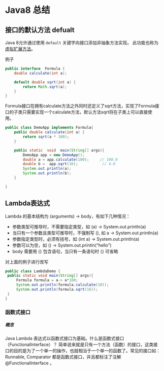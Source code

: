 # Java8 总结

## 接口的默认方法 defualt

Java 8允许通过使用 `default` 关键字向接口添加非抽象方法实现。 此功能也称为[虚拟扩展方法](http://stackoverflow.com/a/24102730)。

例子
```java
public interface  Formula {
    double calculate(int a);

    default double sqrt(int a) {
        return Math.sqrt(a);
    }
}
```
Formula接口在拥有calculate方法之外同时还定义了sqrt方法，实现了Formula接口的子类只需要实现一个calculate方法，默认方法sqrt将在子类上可以直接使用。
```java
public class DemoApp implements Formula{
    public double calculate(int a) {
        return sqrt(a * 100);
    }

    public static  void  main(String[] args){
        DemoApp app = new DemoApp();
        double a = app.calculate(100);     // 100.0
        double b =  app.sqrt(16);           // 4.0
        System.out.println(a);
        System.out.println(b);
    }

}
```

## Lambda表达式
  Lambda 的基本结构为 (arguments) -> body，有如下几种情况：

 - 参数类型可推导时，不需要指定类型，如 (a) -> System.out.println(a)
 - 当只有一个参数且类型可推导时，不强制写 (), 如 a -> System.out.println(a)
 - 参数指定类型时，必须有括号，如 (int a) -> System.out.println(a)
 - 参数可以为空，如 () -> System.out.println(“hello”)
 - body 需要用 {} 包含语句，当只有一条语句时 {} 可省略

对上面的例子进行改写
   ```java
  public class LambdaDemo {
    public static void main(String[] args){
        Formula formula = a-> a*100;
        System.out.println(formula.calculate(10));
        System.out.println(formula.sqrt(16));
    }
  }
   ```
### 函数式接口
##### 概念  
Java Lambda 表达式以函数式接口为基础。什么是函数式接口（FunctionalInterface）？ 简单说来就是只有一个方法（函数）的接口，这类接口的目的是为了一个单一的操作，也就相当于一个单一的函数了。常见的接口如：Runnable, Comparator 都是函数式接口，并且都标注了注解 @FunctionalInterface 。
